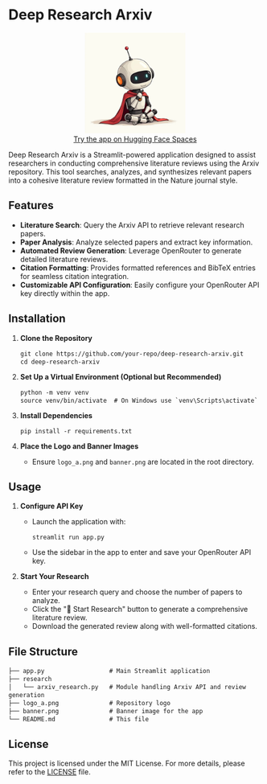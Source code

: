 # Deep Research Arxiv

<p align="center">
    <img src="logo_a.png" width="200" alt="Open DeepResearch Logo">
    <br>
    <a href="https://huggingface.co/spaces/AlignAI/Open-Deep-Research">Try the app on Hugging Face Spaces</a>
</p>

Deep Research Arxiv is a Streamlit-powered application designed to assist researchers in conducting comprehensive literature reviews using the Arxiv repository. This tool searches, analyzes, and synthesizes relevant papers into a cohesive literature review formatted in the Nature journal style.

## Features
- **Literature Search**: Query the Arxiv API to retrieve relevant research papers.
- **Paper Analysis**: Analyze selected papers and extract key information.
- **Automated Review Generation**: Leverage OpenRouter to generate detailed literature reviews.
- **Citation Formatting**: Provides formatted references and BibTeX entries for seamless citation integration.
- **Customizable API Configuration**: Easily configure your OpenRouter API key directly within the app.

## Installation

1. **Clone the Repository**
    ```
    git clone https://github.com/your-repo/deep-research-arxiv.git
    cd deep-research-arxiv
    ```

2. **Set Up a Virtual Environment (Optional but Recommended)**
    ```
    python -m venv venv
    source venv/bin/activate  # On Windows use `venv\Scripts\activate`
    ```

3. **Install Dependencies**
    ```
    pip install -r requirements.txt
    ```

4. **Place the Logo and Banner Images**
    - Ensure `logo_a.png` and `banner.png` are located in the root directory.

## Usage

1. **Configure API Key**
    - Launch the application with:
      ```
      streamlit run app.py
      ```
    - Use the sidebar in the app to enter and save your OpenRouter API key.

2. **Start Your Research**
    - Enter your research query and choose the number of papers to analyze.
    - Click the "🚀 Start Research" button to generate a comprehensive literature review.
    - Download the generated review along with well-formatted citations.

## File Structure
```
├── app.py                  # Main Streamlit application
├── research
│   └── arxiv_research.py   # Module handling Arxiv API and review generation
├── logo_a.png              # Repository logo
├── banner.png              # Banner image for the app
└── README.md               # This file
```


## License

This project is licensed under the MIT License. For more details, please refer to the [LICENSE](LICENSE) file.
